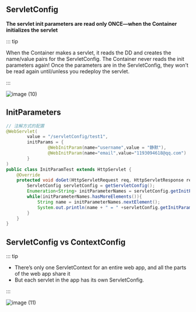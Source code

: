 ## ServletConfig

**The servlet init parameters are read only ONCE—when the Container initializes the servlet**

::: tip

When the Container makes a servlet, it reads the DD and creates the name/value pairs for the ServletConfig. The Container never reads the init parameters again! Once the parameters are in the ServletConfig, they won’t be read again until/unless you redeploy the servlet.

:::

![image (10)](https://gitee.com/q10viking/PictureRepos/raw/master/images//202112061344703.jpg)



## InitParameters

```java
// 注解方式的配置
@WebServlet(
        value = "/servletConfig/test1",
        initParams = {
                @WebInitParam(name="username",value = "静默"),
                @WebInitParam(name="email",value="1193094618@qq.com")
        }
)
public class InitParamTest extends HttpServlet {
    @Override
    protected void doGet(HttpServletRequest req, HttpServletResponse resp) throws ServletException, IOException {
        ServletConfig servletConfig = getServletConfig();
        Enumeration<String> initParameterNames = servletConfig.getInitParameterNames();
        while(initParameterNames.hasMoreElements()){
            String name = initParameterNames.nextElement();
            System.out.println(name + " = " +servletConfig.getInitParameter(name));
        }
    }
}
```



## ServletConfig vs ContextConfig

::: tip

- There’s only one ServletContext for an entire web app, and all the parts of the web app share it
- But each servlet in the app has its own ServletConfig.

:::

![image (11)](https://gitee.com/q10viking/PictureRepos/raw/master/images//202112061357081.jpg)

